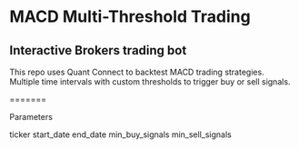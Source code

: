 # MACD Multi-Threshold Trading


## Interactive Brokers trading bot

This repo uses Quant Connect to backtest MACD trading strategies. 
Multiple time intervals with custom thresholds to trigger buy or sell signals. 

=======

Parameters

ticker
start_date
end_date
min_buy_signals
min_sell_signals

